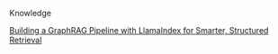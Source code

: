 Knowledge

[Building a GraphRAG Pipeline with LlamaIndex for Smarter, Structured Retrieval](https://medium.com/@tuhinsharma121/beyond-rag-building-a-graphrag-pipeline-with-llamaindex-for-smarter-structured-retrieval-3e5489b0062c)
